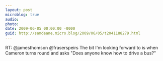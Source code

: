 ```yaml
---
layout: post
microblog: true
audio: 
photo: 
date: 2009-06-05 00:00:00 -0000
guid: http://samdeane.micro.blog/2009/06/05/t2041188279.html
---
```

RT: @jamesthomson @fraserspeirs The bit I'm looking forward to is when Cameron turns round and asks "Does anyone know how to drive a bus?"

